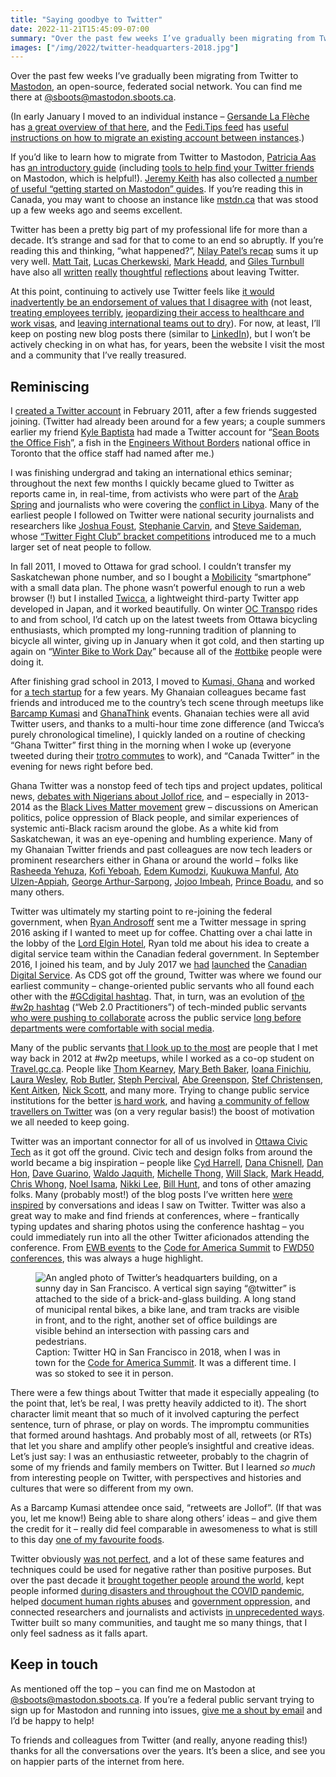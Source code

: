 ```yaml
---
title: "Saying goodbye to Twitter"
date: 2022-11-21T15:45:09-07:00
summary: "Over the past few weeks I’ve gradually been migrating from Twitter to Mastodon, an open-source, federated social network. Twitter has been a pretty big part of my professional life for more than a decade; it’s strange and sad for that to come to an end so abruptly. For now, at least, I’ll keep on posting new blog posts there, but I won’t be actively checking in on what has, for years, been the website I visit the most and a community that I’ve really treasured."
images: ["/img/2022/twitter-headquarters-2018.jpg"]
---
```


Over the past few weeks I’ve gradually been migrating from Twitter to [Mastodon](https://joinmastodon.org/), an open-source, federated social network. You can find me there at [@sboots@mastodon.sboots.ca](https://mastodon.sboots.ca/@sboots). 

(In early January I moved to an individual instance – [Gersande La Flèche](https://silvan.cloud/@gersande) has [a great overview of that here](https://gersande.com/blog/i-spun-up-a-mastodon-instance-and-i-cant-believe-it-works/), and the [Fedi.Tips feed](https://mstdn.social/@feditips) has [useful instructions on how to migrate an existing account between instances](https://mstdn.social/@feditips/107939441820299376).)

If you’d like to learn how to migrate from Twitter to Mastodon, [Patricia Aas](https://pleroma.patricia.no/@patricia) has [an introductory guide](https://patricia.no/2022/11/18/twitter_off_ramp.html) (including [tools to help find your Twitter friends](https://vis.social/@Luca/109253908218072543) on Mastodon, which is helpful!). [Jeremy Keith](https://mastodon.social/@adactio) has also collected [a number of useful “getting started on Mastodon” guides](https://adactio.com/journal/19650). If you’re reading this in Canada, you may want to choose an instance like [mstdn.ca](https://mstdn.ca/) that was stood up a few weeks ago and seems excellent. 

Twitter has been a pretty big part of my professional life for more than a decade. It’s strange and sad for that to come to an end so abruptly. If you’re reading this and thinking, “what happened?”, [Nilay Patel’s recap](https://www.theverge.com/2022/10/28/23428132/elon-musk-twitter-acquisition-problems-speech-moderation) sums it up very well. [Matt Tait](https://mastodon.social/@Pwnallthethings), [Lucas Cherkewski](https://mastodon.social/@lchski), [Mark Headd](https://mastodon.social/@mheadd), and [Giles Turnbull](https://mastodon.me.uk/@gilest) have also all [written](https://www.pwnallthethings.com/p/twitter-was-special-but-its-time) [really](https://buttondown.email/lchski/archive/hit-and-miss-272-extremely-online/) [thoughtful](https://civic.io/2022/11/21/more-writing-less-words/) [reflections](https://gilest.org/end-twitter.html) about leaving Twitter. 

At this point, continuing to actively use Twitter feels like [it would inadvertently be an endorsement of values that I disagree with](https://www.newyorker.com/news/daily-comment/why-i-quit-elon-musks-twitter) (not least, [treating employees terribly](https://www.nytimes.com/2022/11/11/technology/elon-musk-twitter-takeover.html?unlocked_article_code=YIJFHV31BYtzjpdzB61QEEphJp9T6lHEAVVsM2Xa7VKyLT9qPwV97xeL2LndFG4SMuGKxpkBy0li1NoIiVTOHRabF5wgpoVtjKjNcALjdwyXS9ugA_JfLWTuDnou5BZHr_ZYqNNmWAm7IJACHJ2UHJxFc_tYzWQMLWZj884vIWKOxxGrad5U7TELLAsNJWT_41ik4sxi8mtSVy7sljp4H2g2R-Eq_DrUq0GIVH4kEueO5ycahr2I2rvcDUKXqGY49T80V847JQCc1fWPL2bUCKQKL-KkcFn3ntlAkFRTgYOeZnRXUwIAf8_hiPxL56GBGk1fjDJ2F8W041Ez6v8f8kjlBxjYKatu&smid=share-url), [jeopardizing their access to healthcare and work visas](https://twitter.com/pwnallthethings/status/1593464129276170241), and [leaving international teams out to dry](https://restofworld.org/2022/global-twitter-employees-layoffs/)). For now, at least, I’ll keep on posting new blog posts there (similar to [LinkedIn](https://linkedin.com/in/seanboots)), but I won’t be actively checking in on what has, for years, been the website I visit the most and a community that I’ve really treasured.


## Reminiscing

I [created a Twitter account](https://twitter.com/sboots) in February 2011, after a few friends suggested joining. (Twitter had already been around for a few years; a couple summers earlier my friend [Kyle Baptista](https://www.linkedin.com/in/kylebaptista/) had made a Twitter account for “[Sean Boots the Office Fish](https://twitter.com/sbtf)”, a fish in the [Engineers Without Borders](https://www.ewb.ca/en/) national office in Toronto that the office staff had named after me.)

I was finishing undergrad and taking an international ethics seminar; throughout the next few months I quickly became glued to Twitter as reports came in, in real-time, from activists who were part of the [Arab Spring](https://en.wikipedia.org/wiki/Arab_Spring) and journalists who were covering the [conflict in Libya](https://en.wikipedia.org/wiki/2011_military_intervention_in_Libya). Many of the earliest people I followed on Twitter were national security journalists and researchers like [Joshua Foust](https://appdot.net/@joshuafoust), [Stephanie Carvin](https://mastodon.online/@StephanieCarvin), and [Steve Saideman](https://mastodon.social/@smaideman), whose [“Twitter Fight Club” bracket competitions](https://saideman.blogspot.com/2013/03/tis-season-for-twitter-fight-club.html) introduced me to a much larger set of neat people to follow.

In fall 2011, I moved to Ottawa for grad school. I couldn’t transfer my Saskatchewan phone number, and so I bought a [Mobilicity](https://en.wikipedia.org/wiki/Mobilicity) “smartphone” with a small data plan. The phone wasn’t powerful enough to run a web browser (!) but I installed [Twicca](https://play.google.com/store/apps/details?id=jp.r246.twicca&hl=en_CA&gl=US), a lightweight third-party Twitter app developed in Japan, and it worked beautifully. On winter [OC Transpo](https://en.wikipedia.org/wiki/OC_Transpo) rides to and from school, I’d catch up on the latest tweets from Ottawa bicycling enthusiasts, which prompted my long-running tradition of planning to bicycle all winter, giving up in January when it got cold, and then starting up again on “[Winter Bike to Work Day](https://winterbiketoworkday.org/)” because all of the [#ottbike](https://twitter.com/hashtag/ottbike) people were doing it.

After finishing grad school in 2013, I moved to [Kumasi, Ghana](https://en.wikipedia.org/wiki/Kumasi) and worked for [a tech startup](https://viamo.io/) for a few years. My Ghanaian colleagues became fast friends and introduced me to the country’s tech scene through meetups like [Barcamp Kumasi](https://twitter.com/barcampkumasi) and [GhanaThink](https://twitter.com/GhanaThink) events. Ghanaian techies were all avid Twitter users, and thanks to a multi-hour time zone difference (and Twicca’s purely chronological timeline), I quickly landed on a routine of checking “Ghana Twitter” first thing in the morning when I woke up (everyone tweeted during their [trotro commutes](https://en.wikipedia.org/wiki/Tro_tro) to work), and “Canada Twitter” in the evening for news right before bed. 

Ghana Twitter was a nonstop feed of tech tips and project updates, political news, [debates with Nigerians about Jollof rice](https://www.bbc.com/travel/article/20210607-jollof-wars-who-does-west-africas-iconic-rice-dish-best), and – especially in 2013-2014 as the [Black Lives Matter movement](https://blacklivesmatter.com/herstory/) grew – discussions on American politics, police oppression of Black people, and similar experiences of systemic anti-Black racism around the globe. As a white kid from Saskatchewan, it was an eye-opening and humbling experience. Many of my Ghanaian Twitter friends and past colleagues are now tech leaders or prominent researchers either in Ghana or around the world – folks like [Rasheeda Yehuza](https://www.linkedin.com/in/rasheedayehuza/), [Kofi Yeboah](https://www.linkedin.com/in/kofiyeboah/), [Edem Kumodzi](https://twitter.com/edemkumodzi), [Kuukuwa Manful](https://twitter.com/Kuukuwa_), [Ato Ulzen-Appiah](https://twitter.com/Abocco), [George Arthur-Sarpong](https://twitter.com/arthursarpong), [Jojoo Imbeah](https://www.linkedin.com/in/jojoo/), [Prince Boadu](https://twitter.com/princeboadu), and so many others. 

Twitter was ultimately my starting point to re-joining the federal government, when [Ryan Androsoff](https://twitter.com/RyanAndrosoff) sent me a Twitter message in spring 2016 asking if I wanted to meet up for coffee. Chatting over a chai latte in the lobby of the [Lord Elgin Hotel](https://en.wikipedia.org/wiki/Lord_Elgin_Hotel), Ryan told me about his idea to create a digital service team within the Canadian federal government. In September 2016, I joined his team, and by July 2017 we [had](https://twitter.com/CDS_GC/status/887316504261386240) [launched](https://twitter.com/CDS_GC/status/887356785232928768) the [Canadian Digital Service](https://digital.canada.ca/). As CDS got off the ground, Twitter was where we found our earliest community – change-oriented public servants who all found each other with the [#GCdigital hashtag](https://twitter.com/hashtag/gcdigital). That, in turn, was an evolution of [the #w2p hashtag](http://www.cpsrenewal.ca/2015/08/the-gentrification-of-w2p.html) (“Web 2.0 Practitioners”) of tech-minded public servants [who were pushing to collaborate](http://www.cpsrenewal.ca/2015/08/the-gentrification-of-w2p.html) across the public service [long before departments were comfortable with social media](https://www.govloop.com/community/blog/the-canadian-governments-new-web-2-0-guidelines-the-good-the-bad-the-ugly/). 

Many of the public servants [that I look up to the most](/categories/public-service-heroes/) are people that I met way back in 2012 at #w2p meetups, while I worked as a co-op student on [Travel.gc.ca](https://travel.gc.ca/). People like [Thom Kearney](https://mstdn.social/@thomkearney), [Mary Beth Baker](https://mastodon.social/@bethmaru), [Ioana Finichiu](https://mstdn.ca/@IFiniq), [Laura Wesley](https://www.linkedin.com/in/laurawesley/), [Rob Butler](https://mstdn.social/@robbutler), [Steph Percival](https://mastodon.social/@eastcoaststeph), [Abe Greenspon](https://mstdn.ca/@abe), [Stef Christensen](https://mastodon.social/@Wikisteff), [Kent Aitken](https://twitter.com/kentdaitken), [Nick Scott](https://twitter.com/nickscott506), and many more. Trying to change public service institutions for the better [is hard work](http://ryanandrosoff.ca/transforming-government-one-digital-inch-at-time/), and having [a community of fellow travellers on Twitter](https://medium.com/gnbinnovation/musings-from-one-year-in-government-3e963b046fcf) was (on a very regular basis!) the boost of motivation we all needed to keep going.

Twitter was an important connector for all of us involved in [Ottawa Civic Tech](https://ottawacivictech.ca/) as it got off the ground. Civic tech and design folks from around the world became a big inspiration – people like [Cyd Harrell](https://mastodon.social/@cydharrell), [Dana Chisnell](https://mastodon.social/@danachis), [Dan Hon](https://dan.mastohon.com/@danhon), [Dave Guarino](https://aleph.land/@allafarce), [Waldo Jaquith](https://mastodon.social/@waldoj), [Michelle Thong](https://twitter.com/michellethong), [Will Slack](https://infosec.exchange/@wslack), [Mark Headd](https://mastodon.social/@mheadd), [Chris Whong](https://twitter.com/chris_whong), [Noel Isama](https://twitter.com/n_isama), [Nikki Lee](https://twitter.com/nkkl), [Bill Hunt](https://mastodon.cloud/@krusynth), and tons of other amazing folks. Many (probably most!) of the blog posts I’ve written here [were](/2020/01/02/bridging-the-technology-policy-gap/) [inspired](/2020/10/13/an-approval-of-an-approach/) by conversations and ideas I saw on Twitter. Twitter was also a great way to make and find friends at conferences, where – frantically typing updates and sharing photos using the conference hashtag – you could immediately run into all the other Twitter aficionados attending the conference. From [EWB events](https://www.ewb.ca/en/) to the [Code for America Summit](https://medium.com/code-for-america/tagged/cfasummit) to [FWD50 conferences](https://www.fwd50.com/), this was always a huge highlight. 

<figure>
  <img src="/img/2022/twitter-headquarters-2018.jpg" class="img-fluid" alt="An angled photo of Twitter’s headquarters building, on a sunny day in San Francisco. A vertical sign saying “@twitter” is attached to the side of a brick-and-glass building. A long stand of municipal rental bikes, a bike lane, and tram tracks are visible in front, and to the right, another set of office buildings are visible behind an intersection with passing cars and pedestrians.">
  <figcaption><span class="sr-only">Caption: </span>Twitter HQ in San Francisco in 2018, when I was in town for the <a href="https://medium.com/code-for-america/tagged/cfasummit">Code for America Summit</a>. It was a different time. I was so stoked to see it in person.</figcaption>
</figure>

There were a few things about Twitter that made it especially appealing (to the point that, let’s be real, I was pretty heavily addicted to it). The short character limit meant that so much of it involved capturing the perfect sentence, turn of phrase, or play on words. The impromptu communities that formed around hashtags. And probably most of all, retweets (or RTs) that let you share and amplify other people’s insightful and creative ideas. Let’s just say: I was an enthusiastic retweeter, probably to the chagrin of some of my friends and family members on Twitter. But I learned _so much_ from interesting people on Twitter, with perspectives and histories and cultures that were so different from my own.

As a Barcamp Kumasi attendee once said, “retweets are Jollof”. (If that was you, let me know!) Being able to share along others’ ideas – and give them the credit for it – really did feel comparable in awesomeness to what is still to this day [one of my favourite foods](https://web.archive.org/web/20211026014928/http://www.viamo.io/data-collection/jollof-rice-everyday/). 

Twitter obviously [was not perfect](https://www.theatlantic.com/technology/archive/2022/11/twitter-facebook-social-media-decline/672074/), and a lot of these same features and techniques could be used for negative rather than positive purposes. But over the past decade it [brought together people](https://twitter.com/kofiemeritus/status/1593456662781853698) [around the world](https://www.thenation.com/article/world/twitter-elon-musk-social-movements/), kept people informed [during disasters and throughout the COVID pandemic](https://twitter.com/KendraWrites/status/1593435735654268930), helped [document human rights abuses](https://twitter.com/mehdirhasan/status/1593425224564973568) and [government oppression](https://idlenomore.ca/about-the-movement/), and connected researchers and journalists and activists [in unprecedented ways](https://twitter.com/AmarAmarasingam/status/1593465462733561857). Twitter built so many communities, and taught me so many things, that I only feel sadness as it falls apart.


## Keep in touch

As mentioned off the top – you can find me on Mastodon at [@sboots@mastodon.sboots.ca](https://mastodon.sboots.ca/@sboots). If you’re a federal public servant trying to sign up for Mastodon and running into issues, [give me a shout by email](mailto:sean@theboots.ca?subject=Mastodon) and I’d be happy to help! 

To friends and colleagues from Twitter (and really, anyone reading this!) thanks for all the conversations over the years. It’s been a slice, and see you on happier parts of the internet from here.
